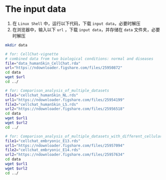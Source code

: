 # The input data 

1. 在 `Linux Shell` 中，运行以下代码，下载 `input data`，必要时解压
2. 在浏览器中，输入以下 `url` ，下载 `input data`，并存储在 `data` 文件夹，必要时解压

```sh
mkdir data
```

```sh
# for: CellChat-vignette
# combined data from two biological conditions: normal and diseases
file="data_humanSkin_CellChat.rda"
url="https://ndownloader.figshare.com/files/25950872"
cd data
wget $url
cd ../
```

```sh
# for: Comparison_analysis_of_multiple_datasets
file1="cellchat_humanSkin_NL.rds"
url1="https://ndownloader.figshare.com/files/25954199"
file2="cellchat_humanSkin_LS.rds"
url2="https://ndownloader.figshare.com/files/25956518"
cd data
wget $url1
wget $url2
cd ../
```

```sh
# for: Comparison_analysis_of_multiple_datasets_with_different_cellular_compositions
file1="cellchat_embryonic_E13.rds"
url1="https://ndownloader.figshare.com/files/25957094"
file2="cellchat_embryonic_E14.rds"
url2="https://ndownloader.figshare.com/files/25957634"
cd data
wget $url1
wget $url2
cd ../
```
